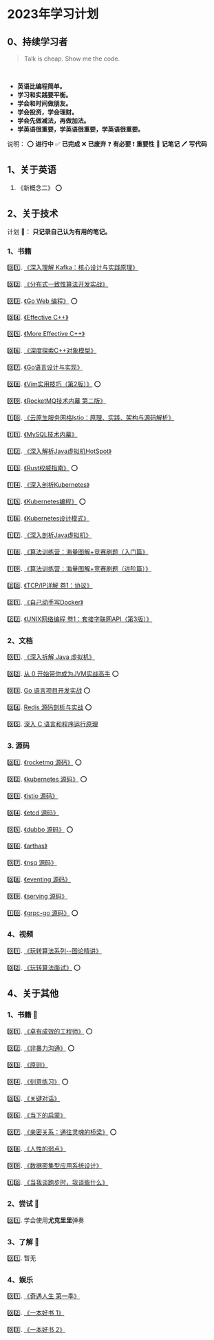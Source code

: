 # 2023年学习计划



## 0、持续学习者

> Talk is cheap. Show me the code.

<br/>

- **英语比编程简单。**
- **学习和实践要平衡。**
- **学会和时间做朋友。**
- **学会投资，学会理财。**
- **学会先做减法，再做加法。**
- **学英语很重要，学英语很重要，学英语很重要。**

说明：
:o: **进行中**
:white_check_mark: **已完成**
:x: **已废弃**
:question: **有必要**
:exclamation: **重要性**
:memo: **记笔记**
:pen: **写代码**

## 1、关于英语

1. 《新概念二》  :o:

## 2、关于技术

计划 :tada:： **只记录自己认为有用的笔记。**

### 1、书籍

:zero::one:. [《深入理解 Kafka：核心设计与实践原理》](https://book.douban.com/subject/30437872/)

:zero::two:. [《分布式一致性算法开发实战》](https://book.douban.com/subject/35051108/)

:zero::three:. [《Go Web 编程》](https://book.douban.com/subject/27204133/) :o:

:zero::four:. [《Effective C++》](https://book.douban.com/subject/1842426/)

:zero::five:. [《More Effective C++》](https://book.douban.com/subject/5908727/)

:zero::six:. [《深度探索C++对象模型》](https://book.douban.com/subject/10427315/)

:zero::seven:. [《Go语言设计与实现》](https://book.douban.com/subject/35635836/)

:zero::eight:. [《Vim实用技巧（第2版）》](https://book.douban.com/subject/26967597/) :o:

:zero::nine:. [《RocketMQ技术内幕 第二版》](https://book.douban.com/subject/35626441/)

:one::zero:. [《云原生服务网格Istio：原理、实践、架构与源码解析》](https://book.douban.com/subject/34438220/)

:one::one:. [《MySQL技术内幕》](https://book.douban.com/subject/24708143/)

:one::two:. [《深入解析Java虚拟机HotSpot》](https://book.douban.com/subject/35292715/)

:one::three:. [《Rust权威指南》](https://book.douban.com/subject/35081743/) :o:

:one::four:. [《深入剖析Kubernetes》](https://book.douban.com/subject/35424872/)

:one::five:. [《Kubernetes编程》](https://book.douban.com/subject/35498478/) :o:

:one::six:. [《Kubernetes设计模式》](https://book.douban.com/subject/35175701/)

:one::seven:. [《深入剖析Java虚拟机》](https://book.douban.com/subject/35571969/)

:one::eight:. [《算法训练营：海量图解+竞赛刷题（入门篇》](https://book.douban.com/subject/35528404/)

:one::nine:. [《算法训练营：海量图解+竞赛刷题（进阶篇）》](https://book.douban.com/subject/35430410/)

:two::zero:. [《TCP/IP详解 卷1：协议》](https://book.douban.com/subject/1088054/)

:two::one:. [《自己动手写Docker》](https://book.douban.com/subject/27082348/)

:two::two:. [《UNIX网络编程 卷1：套接字联网API（第3版）》](https://book.douban.com/subject/26434583/)

### 2、文档

:zero::one:. [《深入拆解 Java 虚拟机》](https://time.geekbang.org/column/intro/100010301)

:zero::two:. [从 0 开始带你成为JVM实战高手]() :o:

:zero::three:. [Go 语言项目开发实战](https://time.geekbang.org/column/intro/100079601) :o:

:zero::four:. [Redis 源码剖析与实战](https://time.geekbang.org/column/intro/100084301) :o:

:zero::five:. [深入 C 语言和程序运行原理](https://time.geekbang.org/column/intro/100100701)

### 3. 源码

:zero::one:. [《rocketmq 源码》](https://github.com/apache/rocketmq) :o:

:zero::two:. [《kubernetes 源码》](https://github.com/kubernetes/kubernetes) :o:

:zero::three:. [《istio 源码》](https://github.com/istio/istio)

:zero::four:. [《etcd 源码》](https://github.com/etcd-io/etcd)

:zero::five:. [《dubbo 源码》](https://github.com/apache/dubbo) :o:

:zero::six:. [《arthas》](https://github.com/alibaba/arthas)

:zero::seven:. [《nsq 源码》](https://github.com/nsqio/nsq)

:zero::eight:. [《eventing 源码》](https://github.com/knative/eventing)

:zero::nine:. [《serving 源码》](https://github.com/knative/serving)

:one::zero:. [《grpc-go 源码》](https://github.com/grpc/grpc-go) :o:

### 4、视频

:zero::one:. [《玩转算法系列--图论精讲》](https://coding.imooc.com/class/370.html)

:zero::two:. [《玩转算法面试》](https://coding.imooc.com/class/82.html) :o:

## 4、关于其他

### 1、书籍 :tada:

:zero::one:. [《卓有成效的工程师》](https://book.douban.com/subject/35948443/) :o:

:zero::two:. [《非暴力沟通》](https://book.douban.com/subject/3533221/) :o:

:zero::three:. [《原则》](https://book.douban.com/subject/27608239/)

:zero::four:. [《刻意练习》](https://book.douban.com/subject/26895993/) :o:

:zero::five:. [《关键对话》](https://book.douban.com/subject/10586741/)

:zero::six:. [《当下的启蒙》](https://book.douban.com/subject/30376593/)

:zero::seven:. [《亲密关系：通往灵魂的桥梁》](https://book.douban.com/subject/26363229/) :o:

:zero::eight:. [《人性的弱点》](https://book.douban.com/subject/25985683/)

:zero::nine:. [《数据密集型应用系统设计》](https://book.douban.com/subject/30329536/)

:one::zero:. [《当我谈跑步时，我谈些什么》](https://book.douban.com/subject/4872222/)

### 2、尝试 :tada:

:zero::one:. 学会使用**尤克里里**弹奏

### 3、了解 :tada:

:zero::one:. 暂无

### 4、娱乐

:zero::one:. [《奇遇人生 第一季》](https://movie.douban.com/subject/30304024/)

:zero::two:. [《一本好书 1》](https://movie.douban.com/subject/30337114/)

:zero::three:. [《一本好书 2》](https://movie.douban.com/subject/34820448/)



